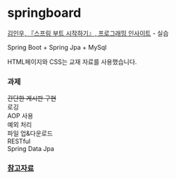# springboard
<a href="http://aladin.kr/p/TedbB">김인우, 『스프링 부트 시작하기』, 프로그래밍 인사이트</a> - 실습

Spring Boot + Spring Jpa + MySql

HTML페이지와 CSS는 교재 자료를 사용했습니다.

### 과제
<del>간단한 게시판 구현</del> </br>
로깅</br>
AOP 사용</br>
예외 처리</br>
파일 업&다운로드</br>
RESTful</br>
Spring Data Jpa</br>

### <a href="https://github.com/sb33333/springboard/blob/master/reference.txt">참고자료</a>
